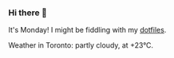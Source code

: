 ### Hi there :wave:

It's Monday! I might be fiddling with my [dotfiles](https://github.com/bewuethr/dotfiles).

Weather in Toronto: partly cloudy, at +23°C.
